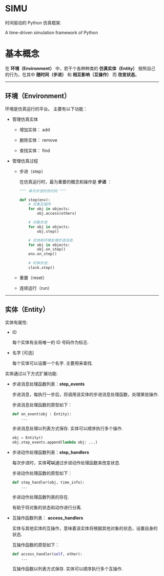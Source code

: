# SIMU

时间驱动的 Python 仿真框架.

A time-driven simulation framework of Python


# 基本概念

在 **环境（Environment）** 中，若干个各种种类的 **仿真实体（Entity）** 按照自己的行为，在其中 **随时间（步进）** 和 **相互影响（互操作）** 而 **改变状态**。

---

## 环境（Environment）

环境是仿真运行的平台。
主要有以下功能：

* 管理仿真实体
  
  * 增加实体： add

  * 删除实体： remove

  * 查找实体： find

* 管理仿真过程

  * 步进（step）
  
    在仿真运行时，最为重要的概念和操作是 **步进** ：
  
    ```python
    """ 单次步进的伪代码 """

    def step(env):
        # 对象互操作
        for obj in objects:
            obj.access(others)

        # 对象步进
        for obj in objects:
            obj.step()

        # 实体和环境处理步进消息.
        for obj in objects:
            obj.on_step()
        env.on_step()
      
        # 时钟步进.
        clock.step()
    ```
  * 重置（reset）

  * 连续运行（run）
---

## 实体（Entity）

实体有属性:

* ID

  每个实体有全局唯一的 ID 号码作为标志.

* 名字 [可选]
  
  每个实体可以设置一个名字. 主要用来查找.

实体通过以下方式扩展功能:

* 步进消息处理函数列表：**step_events**

  步进消息，每执行一步后，将调用该实体的步进消息处理函数，处理某些操作.

  步进消息处理函数的原型如下：
  ``` python
  def on_event(obj : Entity):
      ...
  ```

  步进消息处理以列表方式保存. 实体可以顺序执行多个操作.


  ``` python
  obj = Entity()
  obj.step_events.append(lambda obj: ...)
  ```

* 步进动作处理函数列表：**step_handlers**
  
  每次步进时，实体**可以**通过步进动作处理函数来改变状态.

  步进动作处理函数的原型如下：
  ```python
  def step_handler(obj, time_info):
      ...
  ```

  步进动作处理函数列表的存在.
  
  有助于将对象的状态和动作进行分离.

* 互操作函数列表： **access_handlers**
  
  实体与其他实体的互操作，意味着该实体将根据其他对象的状态，设置自身的状态.

  互操作函数的原型如下：
  ```python
  def access_handler(self, other):
      ...
  ```

  互操作函数以列表方式保存. 实体可以顺序执行多个互操作.


